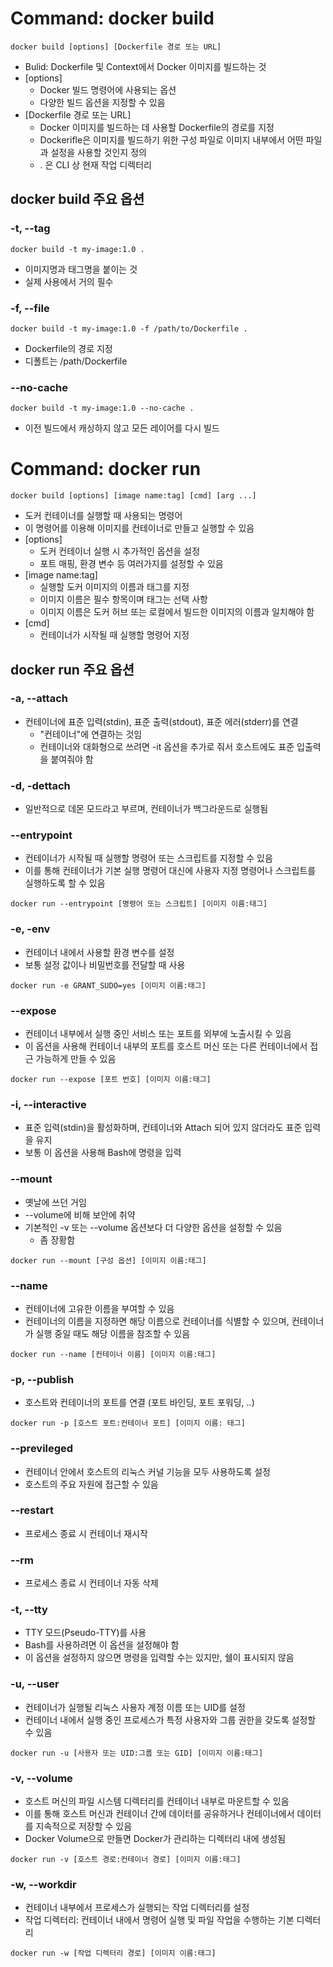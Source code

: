 # Command: docker build

```docker
docker build [options] [Dockerfile 경로 또는 URL]
```

- Bulid: Dockerfile 및 Context에서 Docker 이미지를 빌드하는 것
- [options]
	- Docker 빌드 명령어에 사용되는 옵션
	- 다양한 빌드 옵션을 지정할 수 있음
- [Dockerfile 경로 또는 URL]
	- Docker 이미지를 빌드하는 데 사용할 Dockerfile의 경로를 지정
	- Dockerifle은 이미지를 빌드하기 위한 구성 파일로 이미지 내부에서 어떤 파일과 설정을 사용할 것인지 정의
	- . 은 CLI 상 현재 작업 디렉터리

## docker build 주요 옵션

### -t, --tag

```docker
docker build -t my-image:1.0 .
```

- 이미지명과 태그명을 붙이는 것
- 실제 사용에서 거의 필수
### -f, --file

```docker
docker build -t my-image:1.0 -f /path/to/Dockerfile .
```

- Dockerfile의 경로 지정
- 디폴트는 /path/Dockerfile

### --no-cache

```docker
docker build -t my-image:1.0 --no-cache .
```

- 이전 빌드에서 캐싱하지 않고 모든 레이어를 다시 빌드

# Command: docker run

```docker
docker build [options] [image name:tag] [cmd] [arg ...]
```

- 도커 컨테이너를 실행할 때 사용되는 명령어
- 이 명령어를 이용해 이미지를 컨테이너로 만들고 실행할 수 있음
- [options]
	- 도커 컨테이너 실행 시 추가적인 옵션을 설정
	- 포트 매핑, 환경 변수 등 여러가지를 설정할 수 있음
- [image name:tag]
	- 실행할 도커 이미지의 이름과 태그를 지정
	- 이미지 이름은 필수 항목이며 태그는 선택 사항
	- 이미지 이름은 도커 허브 또는 로컬에서 빌드한 이미지의 이름과 일치해야 함
- [cmd]
	- 컨테이너가 시작될 때 실행할 명령어 지정

## docker run 주요 옵션

### -a, --attach

- 컨테이너에 표준 입력(stdin), 표준 출력(stdout), 표준 에러(stderr)를 연결
	- "컨테이너"에 연결하는 것임
	- 컨테이너와 대화형으로 쓰려면 -it 옵션을 추가로 줘서 호스트에도 표준 입출력을 붙여줘야 함

### -d, -dettach

- 일반적으로 데몬 모드라고 부르며, 컨테이너가 백그라운드로 실행됨

### --entrypoint

- 컨테이너가 시작될 때 실행할 명령어 또는 스크립트를 지정할 수 있음
- 이를 통해 컨테이너가 기본 실행 명령어 대신에 사용자 지정 명령어나 스크립트를 실행하도록 할 수 있음

```docker
docker run --entrypoint [명령어 또는 스크립트] [이미지 이름:태그]
```

### -e, -env

- 컨테이너 내에서 사용할 환경 변수를 설정
- 보통 설정 값이나 비밀번호를 전달할 때 사용

```docker
docker run -e GRANT_SUDO=yes [이미지 이름:태그]
```

### --expose

- 컨테이너 내부에서 실행 중인 서비스 또는 포트를 외부에 노출시킬 수 있음
- 이 옵션을 사용해 컨테이너 내부의 포트를 호스트 머신 또는 다른 컨테이너에서 접근 가능하게 만들 수 있음

```docker
docker run --expose [포트 번호] [이미지 이름:태그]
```

### -i, --interactive

- 표준 입력(stdin)을 활성화하며, 컨테이너와 Attach 되어 있지 않더라도 표준 입력을 유지
- 보통 이 옵션을 사용해 Bash에 명령을 입력

### --mount

- 옛날에 쓰던 거임
- --volume에 비해 보안에 취약
- 기본적인 -v 또는 --volume 옵션보다 더 다양한 옵션을 설정할 수 있음
	- 좀 장황함

```docker
docker run --mount [구성 옵션] [이미지 이름:태그]
```

### --name

- 컨테이너에 고유한 이름을 부여할 수 있음
- 컨테이너의 이름을 지정하면 해당 이름으로 컨테이너를 식별할 수 있으며, 컨테이너가 실행 중일 때도 해당 이름을 참조할 수 있음

```docker
docker run --name [컨테이너 이름] [이미지 이름:태그]
```

### -p, --publish

- 호스트와 컨테이너의 포트를 연결 (포트 바인딩, 포트 포워딩, ..)

```docker
docker run -p [호스트 포트:컨테이너 포트] [이미지 이름: 태그]
```

### --previleged

- 컨테이너 안에서 호스트의 리눅스 커널 기능을 모두 사용하도록 설정
- 호스트의 주요 자원에 접근할 수 있음

### --restart

- 프로세스 종료 시 컨테이너 재시작
### --rm

- 프로세스 종료 시 컨테이너 자동 삭제

### -t, --tty

- TTY 모드(Pseudo-TTY)를 사용
- Bash를 사용하려면 이 옵션을 설정해야 함
- 이 옵션을 설정하지 않으면 명령을 입력할 수는 있지만, 쉘이 표시되지 않음

### -u, --user

- 컨테이너가 실행될 리눅스 사용자 계정 이름 또는 UID를 설정
- 컨테이너 내에서 실행 중인 프로세스가 특정 사용자와 그룹 권한을 갖도록 설정할 수 있음

```docker
docker run -u [사용자 또는 UID:그룹 또는 GID] [이미지 이름:태그]
```

### -v, --volume

- 호스트 머신의 파일 시스템 디렉터리를 컨테이너 내부로 마운트할 수 있음
- 이를 통해 호스트 머신과 컨테이너 간에 데이터를 공유하거나 컨테이너에서 데이터를 지속적으로 저장할 수 있음
- Docker Volume으로 만들면 Docker가 관리하는 디렉터리 내에 생성됨

```docker
docker run -v [호스트 경로:컨테이너 경로] [이미지 이름:태그]
```

### -w, --workdir

- 컨테이너 내부에서 프로세스가 실행되는 작업 디렉터리를 설정
- 작업 디렉터리: 컨테이너 내에서 명령어 실행 및 파일 작업을 수행하는 기본 디렉터리

```docker
docker run -w [작업 디렉터리 경로] [이미지 이름:태그]
```
